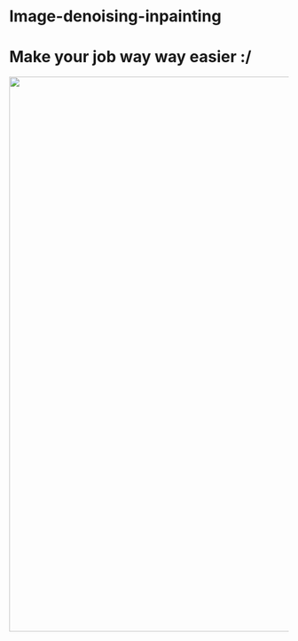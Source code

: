 # Image-denoising-inpainting
# Make your job way way easier :/
<img src="https://github.com/Hamed-Aghapanah/BOOTCAMP_AI/blob/main/output-iris1-method2-Rashidi.png" width="1000"/>
